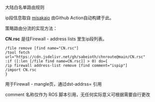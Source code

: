 大陆白名单路由规则

ip段信息取自 [misakaio](https://github.com/misakaio/chnroutes2)
由Github Action自动构建于此。

策略路由分流的实现方法：

**CN.rsc** 是往Firewall - address lists 里生ip段列表。
```
/file remove [find name="CN.rsc"]
/tool fetch url="https://cdn.jsdelivr.net/gh/sabeioth/chnroute@main/CN.rsc"
:if ([:len [/file find name=CN.rsc]] > 0) do={
/ip firewall address-list remove [find comment="ispip"]
/import CN.rsc
}
```

用于Firewall - mangle页，通过dst-addrss= 引用

comment 名称仅作为 ROS 脚本引用，无任何实际意义可根据需要自行更改
